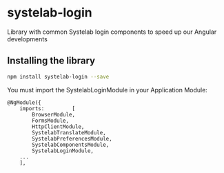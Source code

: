 # systelab-login

Library with common Systelab login components to speed up our Angular developments

## Installing the library

```bash
npm install systelab-login --save
```

You must import the SystelabLoginModule in your Application Module:

```javacript
@NgModule({
	imports:         [
		BrowserModule,
		FormsModule,
		HttpClientModule,
		SystelabTranslateModule,
		SystelabPreferencesModule,
		SystelabComponentsModule,
		SystelabLoginModule,
    ...
	],
```
